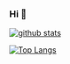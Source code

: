 ### Hi 👋 


[![github stats](https://github-readme-stats.vercel.app/api?username=anotherso1a&show_icons=true&bg_color=20,e3fee6,f1f3f400&hide_border=true)](https://blog.anothersola.cn)

[![Top Langs](https://github-readme-stats.vercel.app/api/top-langs/?username=anotherso1a&layout=compact&bg_color=0,00000000,00000000&hide_border=true)](https://blog.anothersola.cn)

<!--
**anotherso1a/anotherso1a** is a ✨ _special_ ✨ repository because its `README.md` (this file) appears on your GitHub profile.

Here are some ideas to get you started:

- 🔭 I’m currently working on ...
- 🌱 I’m currently learning ...
- 👯 I’m looking to collaborate on ...
- 🤔 I’m looking for help with ...
- 💬 Ask me about ...
- 📫 How to reach me: ...
- 😄 Pronouns: ...
- ⚡ Fun fact: ...
-->
